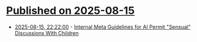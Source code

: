 # [Published on 2025-08-15](index.md)

* [2025-08-15, 22:22:00](https://soylentnews.org/article.pl?sid=25/08/15/0813246&from=rss) - [Internal Meta Guidelines for AI Permit \"Sensual\" Discussions With Children](https://soylentnews.org/article.pl?sid=25/08/15/0813246&from=rss)
